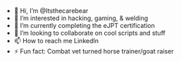 - 👋 Hi, I’m @Itsthecarebear
- 👀 I’m interested in hacking, gaming, & welding
- 🌱 I’m currently completing the eJPT certification
- 💞️ I’m looking to collaborate on cool scripts and stuff
- 📫 How to reach me LinkedIn 
- ⚡ Fun fact: Combat vet turned horse trainer/goat raiser

<!---
Itsthecarebear/Itsthecarebear is a ✨ special ✨ repository because its `README.md` (this file) appears on your GitHub profile.
You can click the Preview link to take a look at your changes.
--->
